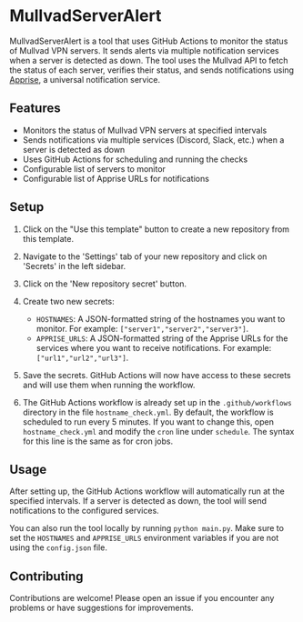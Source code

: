 MullvadServerAlert
==================

MullvadServerAlert is a tool that uses GitHub Actions to monitor the status of Mullvad VPN servers. It sends alerts via multiple notification services when a server is detected as down. The tool uses the Mullvad API to fetch the status of each server, verifies their status, and sends notifications using [Apprise](https://github.com/caronc/apprise), a universal notification service.

Features
--------

-   Monitors the status of Mullvad VPN servers at specified intervals
-   Sends notifications via multiple services (Discord, Slack, etc.) when a server is detected as down
-   Uses GitHub Actions for scheduling and running the checks
-   Configurable list of servers to monitor
-   Configurable list of Apprise URLs for notifications

Setup
-----

1.  Click on the "Use this template" button to create a new repository from this template.

2.  Navigate to the 'Settings' tab of your new repository and click on 'Secrets' in the left sidebar.

3.  Click on the 'New repository secret' button.

4.  Create two new secrets:

    -   `HOSTNAMES`: A JSON-formatted string of the hostnames you want to monitor. For example: `["server1","server2","server3"]`.
    -   `APPRISE_URLS`: A JSON-formatted string of the Apprise URLs for the services where you want to receive notifications. For example: `["url1","url2","url3"]`.
5.  Save the secrets. GitHub Actions will now have access to these secrets and will use them when running the workflow.

6.  The GitHub Actions workflow is already set up in the `.github/workflows` directory in the file `hostname_check.yml`. By default, the workflow is scheduled to run every 5 minutes. If you want to change this, open `hostname_check.yml` and modify the `cron` line under `schedule`. The syntax for this line is the same as for cron jobs.
 
Usage
-----

After setting up, the GitHub Actions workflow will automatically run at the specified intervals. If a server is detected as down, the tool will send notifications to the configured services.

You can also run the tool locally by running `python main.py`. Make sure to set the `HOSTNAMES` and `APPRISE_URLS` environment variables if you are not using the `config.json` file.

Contributing
------------

Contributions are welcome! Please open an issue if you encounter any problems or have suggestions for improvements.
